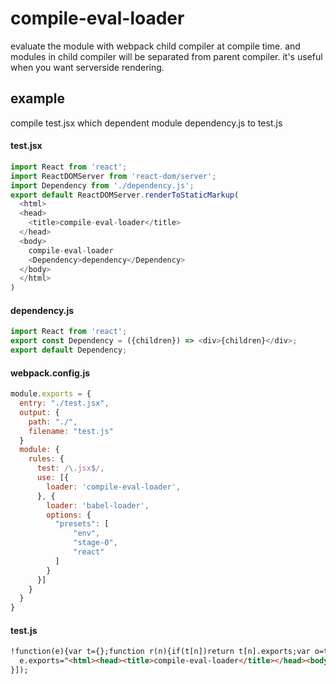 # compile-eval-loader

evaluate the module with webpack child compiler at compile time.
and modules in child compiler will be separated from parent compiler.
it's useful when you want serverside rendering.

## example

compile test.jsx which dependent module dependency.js to test.js

#### test.jsx

```javascript
import React from 'react';
import ReactDOMServer from 'react-dom/server';
import Dependency from './dependency.js';
export default ReactDOMServer.renderToStaticMarkup(
  <html>
  <head>
    <title>compile-eval-loader</title>
  </head>
  <body>
    compile-eval-loader
    <Dependency>dependency</Dependency>
  </body>
  </html>
)
```

#### dependency.js

```javascript
import React from 'react';
export const Dependency = ({children}) => <div>{children}</div>;
export default Dependency;
```

#### webpack.config.js

```javascript
module.exports = {
  entry: "./test.jsx",
  output: {
    path: "./",
    filename: "test.js"
  }
  module: {
    rules: {
      test: /\.jsx$/,
      use: [{
        loader: 'compile-eval-loader',
      }, {
        loader: 'babel-loader',
        options: {
          "presets": [
              "env",
              "stage-0",
              "react"
          ]
        }
      }]
    }
  }
}
```

#### test.js
```html
!function(e){var t={};function r(n){if(t[n])return t[n].exports;var o=t[n]={i:n,l:!1,exports:{}};return e[n].call(o.exports,o,o.exports,r),o.l=!0,o.exports}r.m=e,r.c=t,r.d=function(e,t,n){r.o(e,t)||Object.defineProperty(e,t,{enumerable:!0,get:n})},r.r=function(e){"undefined"!=typeof Symbol&&Symbol.toStringTag&&Object.defineProperty(e,Symbol.toStringTag,{value:"Module"}),Object.defineProperty(e,"__esModule",{value:!0})},r.t=function(e,t){if(1&t&&(e=r(e)),8&t)return e;if(4&t&&"object"==typeof e&&e&&e.__esModule)return e;var n=Object.create(null);if(r.r(n),Object.defineProperty(n,"default",{enumerable:!0,value:e}),2&t&&"string"!=typeof e)for(var o in e)r.d(n,o,function(t){return e[t]}.bind(null,o));return n},r.n=function(e){var t=e&&e.__esModule?function(){return e.default}:function(){return e};return r.d(t,"a",t),t},r.o=function(e,t){return Object.prototype.hasOwnProperty.call(e,t)},r.p="",r(r.s=0)}([function(e,t,r){e.exports=r(1)},function(e,t){
  e.exports="<html><head><title>compile-eval-loader</title></head><body>compile-eval-loader<div>dependency</div></body></html>"
}]);
```